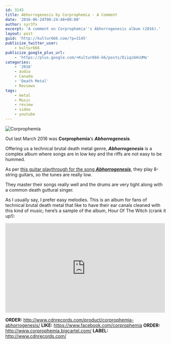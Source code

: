 ```yaml
---
id: 3145
title: Abhorrogenesis by Corprophemia - A Comment
date: '2016-06-24T00:24:48+00:00'
author: syr3fx
excerpt: 'A comment on Corprophemia''s Abhorrogenesis album (2016).'
layout: post
guid: 'http://kultur666.com/?p=3145'
publicize_twitter_user:
    - kultur666
publicize_google_plus_url:
    - 'https://plus.google.com/+Kultur666-k6/posts/DiiqzkHsUMe'
categories:
    - '2016'
    - audio
    - Canada
    - 'Death Metal'
    - Reviews
tags:
    - metal
    - Music
    - review
    - video
    - youtube
---
```


![Corprophemia](http://localhost:8080/wp-content/uploads/2016/06/corprophemia.jpg)

Out last March 2016 was **Corprophemia**‘s ***Abhorrogenesis***.

Offering us a technical brutal death metal genre, ***Abhorrogenesis*** is a complex album where songs are in low key and the riffs are not easy to be hummed.

As per [this guitar playthrough for the song ***Abhorrogenesis***](https://www.youtube.com/watch?v=qaFVi15RDpE), they play 8-string guitars, so the tunes are really low.

They master their songs really well and the drums are very tight along with a common death guttural singer.

As I usually say, I prefer easy melodies. This is an album for fans of technical brutal death metal that like to have their ear canals cleaned with this kind of music; here’s a sample of the album, Hour Of The Witch (crank it up!):

<iframe allow="accelerometer; autoplay; clipboard-write; encrypted-media; gyroscope; picture-in-picture; web-share" allowfullscreen="" frameborder="0" height="281" loading="lazy" src="https://www.youtube.com/embed/0CgkA3XZyNE?feature=oembed" title="Corprophemia - Hour Of The Witch" width="500"></iframe>

**ORDER:** <http://www.cdnrecords.com/product/corprophemia-abhorrogenesis/>
**LIKE:** <https://www.facebook.com/corprophemia>
**ORDER:** <http://www.corprophemia.bigcartel.com/>
**LABEL:** <http://www.cdnrecords.com/>